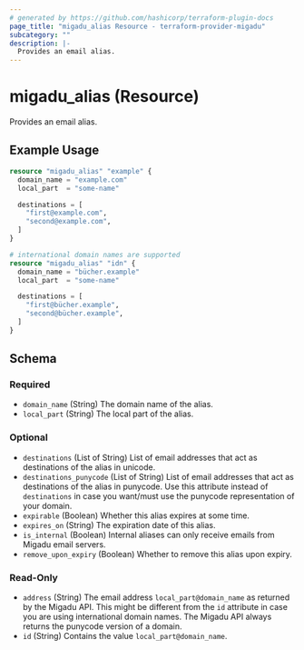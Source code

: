 ```yaml
---
# generated by https://github.com/hashicorp/terraform-plugin-docs
page_title: "migadu_alias Resource - terraform-provider-migadu"
subcategory: ""
description: |-
  Provides an email alias.
---
```


# migadu_alias (Resource)

Provides an email alias.

## Example Usage

```terraform
resource "migadu_alias" "example" {
  domain_name = "example.com"
  local_part  = "some-name"

  destinations = [
    "first@example.com",
    "second@example.com",
  ]
}

# international domain names are supported
resource "migadu_alias" "idn" {
  domain_name = "bücher.example"
  local_part  = "some-name"

  destinations = [
    "first@bücher.example",
    "second@bücher.example",
  ]
}
```

<!-- schema generated by tfplugindocs -->
## Schema

### Required

- `domain_name` (String) The domain name of the alias.
- `local_part` (String) The local part of the alias.

### Optional

- `destinations` (List of String) List of email addresses that act as destinations of the alias in unicode.
- `destinations_punycode` (List of String) List of email addresses that act as destinations of the alias in punycode. Use this attribute instead of `destinations` in case you want/must use the punycode representation of your domain.
- `expirable` (Boolean) Whether this alias expires at some time.
- `expires_on` (String) The expiration date of this alias.
- `is_internal` (Boolean) Internal aliases can only receive emails from Migadu email servers.
- `remove_upon_expiry` (Boolean) Whether to remove this alias upon expiry.

### Read-Only

- `address` (String) The email address `local_part@domain_name` as returned by the Migadu API. This might be different from the `id` attribute in case you are using international domain names. The Migadu API always returns the punycode version of a domain.
- `id` (String) Contains the value `local_part@domain_name`.


